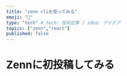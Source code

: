 ```yaml
---
title: "zenn cliを使ってみる"
emoji: "📘"
type: "tech" # tech: 技術記事 / idea: アイデア
topics: ["zenn","react"]
published: false
---
```


# Zennに初投稿してみる

